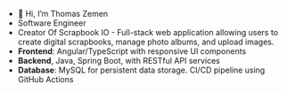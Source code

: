 - 👋 Hi, I’m Thomas Zemen
- Software Engineer
- Creator Of Scrapbook IO - Full-stack web application allowing users to create digital scrapbooks, manage photo albums, and upload images.
- **Frontend**: Angular/TypeScript with responsive UI components
- **Backend**, Java, Spring Boot, with RESTful API services
- **Database**: MySQL for persistent data storage. CI/CD pipeline using GitHub Actions
